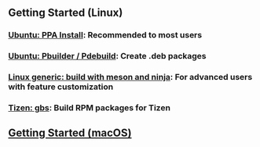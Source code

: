 ## Getting Started (Linux)



### [Ubuntu: PPA Install](./getting-started-ubuntu-ppa.md): Recommended to most users
### [Ubuntu: Pbuilder / Pdebuild](./getting-started-ubuntu-debuild.md): Create .deb packages
### [Linux generic: build with meson and ninja](./getting-started-meson-build.md): For advanced users with feature customization
### [Tizen: gbs](./getting-started-tizen.md): Build RPM packages for Tizen


## [Getting Started (macOS)](./getting-started-macos.md)

